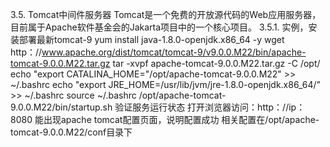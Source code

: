 3.5. Tomcat中间件服务器
Tomcat是一个免费的开放源代码的Web应用服务器，目前属于Apache软件基金会的Jakarta项目中的一个核心项目。
3.5.1. 实例，安装部署最新tomcat-9
yum install java-1.8.0-openjdk.x86_64 -y
wget http：//www.apache.org/dist/tomcat/tomcat-9/v9.0.0.M22/bin/apache-tomcat-9.0.0.M22.tar.gz
tar -xvpf apache-tomcat-9.0.0.M22.tar.gz -C /opt/
echo "export CATALINA_HOME="/opt/apache-tomcat-9.0.0.M22" >> ~/.bashrc
echo "export JRE_HOME=/usr/lib/jvm/jre-1.8.0-openjdk.x86_64/" >> ~/.bashrc
source ~/.bashrc
/opt/apache-tomcat-9.0.0.M22/bin/startup.sh
验证服务运行状态
打开浏览器访问：http：//ip：8080 能出现apache tomcat配置页面，说明配置成功
相关配置在/opt/apache-tomcat-9.0.0.M22/conf目录下 
